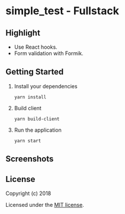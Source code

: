 # simple_test - Fullstack

## Highlight
- Use React hooks.
- Form validation with Formik.

## Getting Started

1. Install your dependencies

    ```
    yarn install
    ```
2. Build client

    ```
    yarn build-client
    ```
    
2. Run the application

    ```
    yarn start
    ```

## Screenshots


## License

Copyright (c) 2018

Licensed under the [MIT license](LICENSE).
